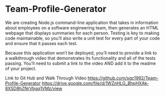 # Team-Profile-Generator
We are creating Node.js command-line application that takes in information about employees on a software engineering team, 
then generates an HTML webpage that displays summaries for each person. Testing is key to making code maintainable, so you’ll
also write a unit test for every part of your code and ensure that it passes each test.

Because this application won’t be deployed, you’ll need to provide a link to a walkthrough video that demonstrates its functionality
and all of the tests passing. You’ll need to submit a link to the video AND add it to the readme of your project.

Link to Git Hub and Walk Through Video
https://github.com/sgc1992/Team-Profile-Generator
https://drive.google.com/file/d/1WZnHLG_BhpHXAk-8XSD8hZNrVbgq1VMz/view
